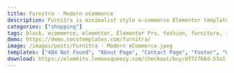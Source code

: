 ```yaml
---
title: Furnitra - Modern eCommerce
description: Furnitra is minimalist style e-commerce Elementor template for your project. It worked very well with Woocommerce and Elementor Pro. Designed with love to meet requirements of minimalistic and clean style. It also light and easy to use because we do a UX and UI Research before create this product.
categories: ["shopping"]
tags: black, ecommerce, elementor, Elementor Pro, fashion, furniture, interior design, landing page, minimal, modern, real estate, shop, template kit, woocommerce, wordpress
demo: https://demo.cocotemplates.com/furnitra/
image: /images/posts/Furnitra - Modern eCommerce.jpeg
templates: ["404 Not Found", "About Page", "Contact Page", "Footer", "Global", "Homepage", "Main Menu", "News Archive", "Product Archive", "Single Post", "Single Product"]
download: https://elemkits.lemonsqueezy.com/checkout/buy/df72766d-53a1-48cc-86cd-cb3e4482d299
---
```


